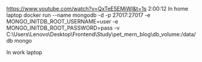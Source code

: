 https://www.youtube.com/watch?v=QxTeE5EMiWI&t=1s
2:00:12
In home laptop
docker run --name mongodb -d -p 27017:27017 -e MONGO_INITDB_ROOT_USERNAME=user -e MONGO_INITDB_ROOT_PASSWORD=pass -v C:\Users\Lenovo\Desktop\Frontend\Study\pet_mern_blog\db_volume:/data/db mongo

In work laptop
